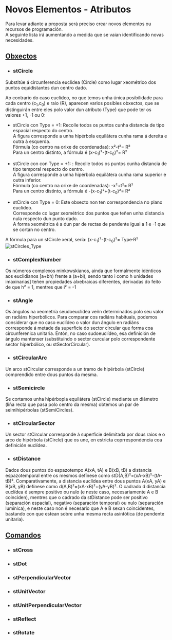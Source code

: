 # Novos Elementos - Atributos
Para levar adiante a proposta será preciso crear novos elementos ou recursos de programación. <br>
A seguinte lista irá aumentando a medida que se vaian identificando novas necesidades.

## [Obxectos](../documents/GeoGebra/Objects.md)
*  ###  stCircle <br>
Substitúe á circunferencia euclidea (Circle) como lugar xeométrico dos puntos equidistantes dun centro dado.

Ao contrario do caso euclídeo, no que temos unha única posibilidade para cada centro (c<sub>1</sub>,c<sub>0</sub>)  e raio (R), aparecen varios posibles obxectos, que se distinguirán entre eles polo valor dun atributo (Type) que pode ter os valores +1, -1 ou 0:
* stCircle con Type = +1: 
   Recolle todos os puntos cunha distancia de tipo espacial respecto do centro. <br>
   A figura corresponde a unha hipérbola equilátera cunha rama á dereita e outra á esquerda.<br>
Fórmula (co centro na orixe de coordenadas): x²-t²= R² <br>
      Para un centro distinto, a fórmula é  (x-c<sub>1</sub>)²-(t-c<sub>0</sub>)²= R²
      
* stCircle con con Type = +1: : 
   Recolle todos os puntos cunha distancia de tipo temporal respecto do centro. <br>
   A figura corresponde a unha hipérbola equilátera cunha rama superior e outra inferior.<br>
Fórmula (co centro na orixe de coordenadas): -x²+t²= R² <br>
Para un centro distinto, a fórmula é  -(x-c<sub>1</sub>)²+(t-c<sub>0</sub>)²= R²
* stCircle con Type = 0: 
 Este obxecto non ten correspondencia no plano euclídeo. <br> 
Corresponde co lugar xeométrico dos puntos que teñen unha distancia nula respecto dun punto dado.<br>
A forma xeométrica é a dun par de rectas de pendente igual a 1 e -1 que se cortan no centro.

A fórmula para un stCircle xeral, sería: (x-c<sub>1</sub>)²-(t-c<sub>0</sub>)²= Type·R²
![stCircles_Type]()
*  ###  stComplexNumber
Os números complexos minkowskianos, ainda que formalmente idénticos aos euclidianos [a+bh) frente a (a+bi), sendo tanto i como h unidades imaxinarias]  teñen propiedades alxebraicas diferentes, derivadas do feito de que h² = 1, mentres que i² = -1

*  ###  stAngle
Os ángulos na xeometría seudoeuclídea veñn determinados polo seu valor en radiáns hiperbólicos. Para comparar cos radiáns habituais, podemos considerar que no caso euclídeo o valor dun ángulo en radiáns corresponde á metade da superficie do sector circular que forma coa circunferenica unitaria. Entón, no caso sudoeuclídeo, esa definición de ángulo mantenser (substituíndo o sector curcular polo correspondente sector hiperbólico, ou stSectorCircular).

*  ###  stCircularArc
Un arco stCircular corresponde a un tramo de hipérbola (stCircle) comprendido entre dous puntos da mesma.

*  ###  stSemicircle
Se cortamos unha hipérbopla equilátera (stCircle) mediante un diámetro (liña recta que pasa polo centro da mesma) obtemos un par de seimihipérbolas (stSemiCircles).

*  ###  stCircularSector
Un sector stCircular corresponde á superficie delimitada por dous raios e o arco de hipérbola (stCircle) que os une, en estricta coprrespondencia coa definición euclídea.

*  ###  stDistance
Dados dous puntos do espazotempo  A(xA, tA) e B(xB, tB) a distancia espazotemporal entre os mesmos defínese como stD(A,B)²=(xA-xB)²-(tA-tB)². Comparativamente, a distancia euclídea entre dous puntos A(xA, yA) e B(xB, yB) defínese como d(A,B)²=(xA-xB)²+(yA-yB)². O cadrado d distancia euclídea é sempre positivo ou nulo (e neste caso, necesariamente A e B coinciden), mentres que o cadrado da stDistance pode ser positivo (separación espacial), negativo (separación temporal) ou nulo (separación lumínica), e neste caso non é necesario que A e B sexan coincidentes, bastando con que estean sobre unha mesma recta asintótica (de pendente unitaria).

## [Comandos](../documents/GeoGebra/Commands.md)
*  ###  stCross
*  ###  stDot
*  ###  stPerpendicularVector
*  ###  stUnitVector
*  ###  stUnitPerpendicularVector
*  ###  stReflect
*  ###  stRotate
